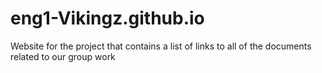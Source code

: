 # eng1-Vikingz.github.io
Website for the project that contains a list of links to all of the documents related to our group work
